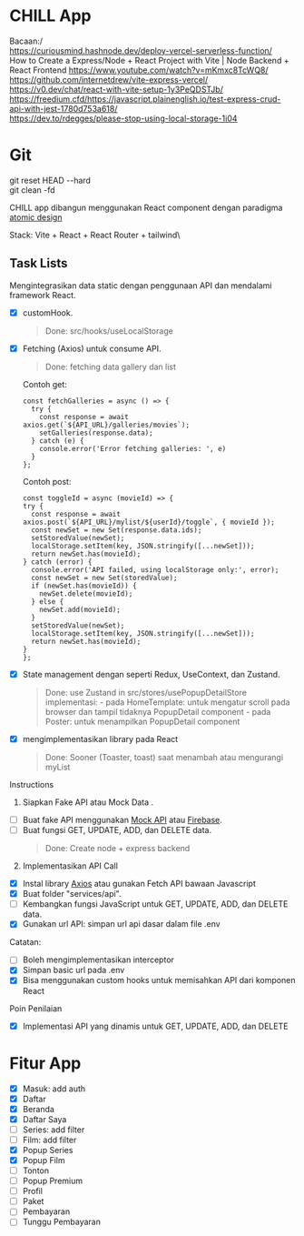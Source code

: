 # CHILL App

Bacaan:/  
https://curiousmind.hashnode.dev/deploy-vercel-serverless-function/  
How to Create a Express/Node + React Project with Vite | Node Backend + React Frontend
https://www.youtube.com/watch?v=mKmxc8TcWQ8/  
https://github.com/internetdrew/vite-express-vercel/  
https://v0.dev/chat/react-with-vite-setup-1y3PeQDSTJb/  
https://freedium.cfd/https://javascript.plainenglish.io/test-express-crud-api-with-jest-1780d753a618/  
https://dev.to/rdegges/please-stop-using-local-storage-1i04


# Git
git reset HEAD --hard  
git clean -fd

CHILL app dibangun menggunakan React component dengan paradigma [atomic design](https://github.com/mfatihz/fsd15-intermediate-1/blob/main/README.md)  

Stack: Vite + React + React Router + tailwind\

## Task Lists
Mengintegrasikan data static dengan penggunaan API dan mendalami framework React.
- [x] customHook.
    > Done: src/hooks/useLocalStorage
- [x] Fetching (Axios) untuk consume API.
    > Done: fetching data gallery dan list
    
    Contoh get:
    ```
    const fetchGalleries = async () => {
      try {
        const response = await axios.get(`${API_URL}/galleries/movies`);
        setGalleries(response.data);
      } catch (e) {
        console.error('Error fetching galleries: ', e)
      }
    };
    ```

    Contoh post:
    ```
    const toggleId = async (movieId) => {
    try {
      const response = await axios.post(`${API_URL}/mylist/${userId}/toggle`, { movieId });
      const newSet = new Set(response.data.ids);
      setStoredValue(newSet);
      localStorage.setItem(key, JSON.stringify([...newSet]));
      return newSet.has(movieId);
    } catch (error) {
      console.error('API failed, using localStorage only:', error);
      const newSet = new Set(storedValue);
      if (newSet.has(movieId)) {
        newSet.delete(movieId);
      } else {
        newSet.add(movieId);
      }
      setStoredValue(newSet);
      localStorage.setItem(key, JSON.stringify([...newSet]));
      return newSet.has(movieId);
    }
  };
    ```
- [x] State management dengan seperti Redux, UseContext, dan Zustand.
    > Done: use Zustand in src/stores/usePopupDetailStore
        implementasi:
        - pada HomeTemplate: untuk mengatur scroll pada browser dan tampil tidaknya PopupDetail component
        - pada Poster: untuk menampilkan PopupDetail component
- [x] mengimplementasikan library pada React
    > Done: Sooner (Toaster, toast) saat menambah atau mengurangi myList

Instructions
1. Siapkan Fake API atau Mock Data .
- [ ] Buat fake API menggunakan [Mock API](https://mockapi.io/) atau [Firebase](https://firebase.google.com/).
- [ ] Buat fungsi GET, UPDATE, ADD, dan DELETE data.
  > Done: Create node + express backend
2. Implementasikan API Call
- [x] Instal library [Axios](https://axios-http.com/docs/intro) atau gunakan Fetch API bawaan Javascript
- [x] Buat folder "services/api".
- [ ] Kembangkan fungsi JavaScript untuk GET, UPDATE, ADD, dan DELETE data.
- [x] Gunakan url API: simpan url api dasar dalam file .env

Catatan:
- [ ] Boleh mengimplementasikan interceptor
- [x] Simpan basic url pada .env
- [x] Bisa menggunakan custom hooks untuk memisahkan API dari komponen React

Poin Penilaian
- [x] Implementasi API yang dinamis untuk GET, UPDATE, ADD, dan DELETE


# Fitur App
- [x] Masuk: add auth
- [x] Daftar
- [x] Beranda
- [x] Daftar Saya
- [ ] Series: add filter
- [ ] Film: add filter
- [x] Popup Series
- [x] Popup Film
- [ ] Tonton
- [ ] Popup Premium
- [ ] Profil
- [ ] Paket
- [ ] Pembayaran
- [ ] Tunggu Pembayaran